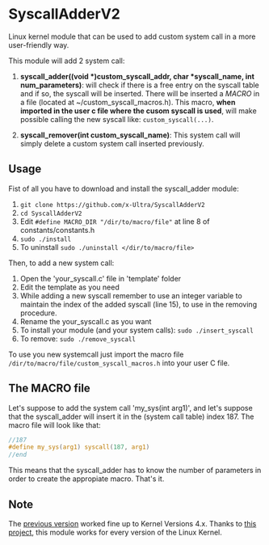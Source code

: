 # SyscallAdderV2

Linux kernel module that can be used to add custom system call in a more user-friendly way.

This module will add 2 system call:

1. **syscall_adder((void \*)custom\_syscall\_addr, char \*syscall\_name, int num\_parameters)**: will check if there is a free entry on the syscall table and if so, the syscall will be inserted. There will be inserted a _MACRO_ in a file (located at \~/custom_syscall_macros.h). This macro, **when imported in the user c file where the cusom syscall is used**, will make possible calling the new syscall like: `custom_syscall(...)`.

2. **syscall_remover(int custom_syscall_name)**: This system call will simply delete a custom system call inserted previously.

## Usage

Fist of all you have to download and install the syscall_adder module:
1. `git clone https://github.com/x-Ultra/SyscallAdderV2`
2. `cd SyscallAdderV2`
3. Edit `#define MACRO_DIR "/dir/to/macro/file"` at line 8 of constants/constants.h
4. `sudo ./install`
5. To uninstall `sudo ./uninstall </dir/to/macro/file>`

Then, to add a new system call:

1. Open the 'your_syscall.c' file in 'template' folder
2. Edit the template as you need
3. While adding a new syscall remember to use an integer variable to maintain the index of the added syscall (line 15), to use in the removing procedure.
4. Rename the your_syscall.c as you want
5. To install your module (and your system calls): `sudo ./insert_syscall`
6. To remove: `sudo ./remove_syscall`

To use you new systemcall just import the macro file `/dir/to/macro/file/custom_syscall_macros.h` into your user C file.

## The MACRO file

Let's suppose to add the system call 'my_sys(int arg1)', and let's suppose that the syscall\_adder will insert it in the (system call table) index 187.
The macro file will look like that:

```C
//187
#define my_sys(arg1) syscall(187, arg1)
//end
```

This means that the syscall\_adder has to know the number of parameters in order to create the appropiate macro. That's it.

## Note

The [previous version](https://github.com/x-Ultra/SyscallAdder) worked fine up to Kernel Versions 4.x. Thanks to [this project](https://github.com/FrancescoQuaglia/Linux-sys_call_table-discoverer), this module works for every version of the Linux Kernel.
